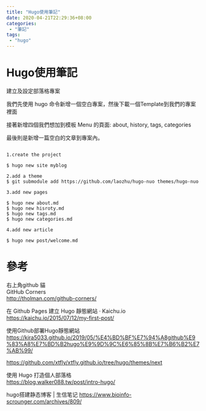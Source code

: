 ```yaml
---
title: "Hugo使用筆記"
date: 2020-04-21T22:29:36+08:00
categories:
 - "筆記"
tags:
 - "hugo"
---
```


# Hugo使用筆記
<!--more-->

建立及設定部落格專案  

我們先使用 hugo 命令新增一個空白專案，然後下載一個Template到我們的專案裡面  

接著新增四個我們想加到模板 Menu 的頁面: about, history, tags, categories   

最後則是新增一篇空白的文章到專案內。

```Shell Script

1.create the project

$ hugo new site myblog

2.add a theme
$ git submodule add https://github.com/laozhu/hugo-nuo themes/hugo-nuo

3.add new pages

$ hugo new about.md
$ hugo new hisroty.md
$ hugo new tags.md
$ hugo new categories.md

4.add new article

$ hugo new post/welcome.md

```




# 參考

右上角github 貓  
GitHub Corners  
http://tholman.com/github-corners/  

在 Github Pages 建立 Hugo 靜態網站 · Kaichu.io  
https://kaichu.io/2015/07/12/my-first-post/

使用Github部署Hugo靜態網站  
https://kira5033.github.io/2019/05/%E4%BD%BF%E7%94%A8github%E9%83%A8%E7%BD%B2hugo%E9%9D%9C%E6%85%8B%E7%B6%B2%E7%AB%99/  

https://github.com/xtfly/xtfly.github.io/tree/hugo/themes/next

使用 Hugo 打造個人部落格  
https://blog.walker088.tw/post/intro-hugo/

hugo搭建静态博客 | 生信笔记
https://www.bioinfo-scrounger.com/archives/809/

